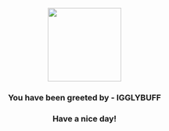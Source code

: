 <p align="center">
            <img src="https://raw.githubusercontent.com/PokeAPI/sprites/master/sprites/pokemon/174.png" width="150" height="150">
          </p>
          <h3 align="center">You have been greeted by - <b>IGGLYBUFF</b></h3>
          <h3 align="center">Have a nice day!</h3>
